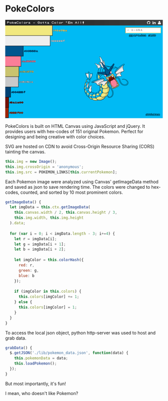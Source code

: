 # PokeColors

![view](./pc.png)

PokeColors is built on HTML Canvas using JavaScript and jQuery. It provides users with hex-codes of 151
original Pokemon. Perfect for designing and being creative with color choices.

SVG are hosted on CDN to avoid Cross-Origin Resource Sharing (CORS) tainting the canvas.

```JavaScript
this.img = new Image();
this.img.crossOrigin = 'anonymous';
this.img.src = POKEMON_LINKS[this.currentPokemon];
```

Each Pokemon image were analyzed using Canvas' getImageData method and saved as json to save rendering time.
The colors were changed to hex-codes, counted, and sorted by 10 most prominent colors.

```JavaScript
getImageData() {
  let imgData = this.ctx.getImageData(
    this.canvas.width / 2, this.canvas.height / 3,
    this.img.width, this.img.height
  ).data;

  for (var i = 0; i < imgData.length - 3; i+=4) {
    let r = imgData[i];
    let g = imgData[i + 1];
    let b = imgData[i + 2];

    let imgColor = this.colorHash({
      red: r,
      green: g,
      blue: b
    });

    if (imgColor in this.colors) {
      this.colors[imgColor] += 1;
    } else {
      this.colors[imgColor] = 1;
    }
  }
}
```

To access the local json object, python http-server was used to host and grab data.

```JavaScript
grabData() {
  $.getJSON('./lib/pokemon_data.json', function(data) {
    this.pokemonData = data;
    this.loadPokemon();
  });
}
```

But most importantly, it's fun!

I mean, who doesn't like Pokemon?
